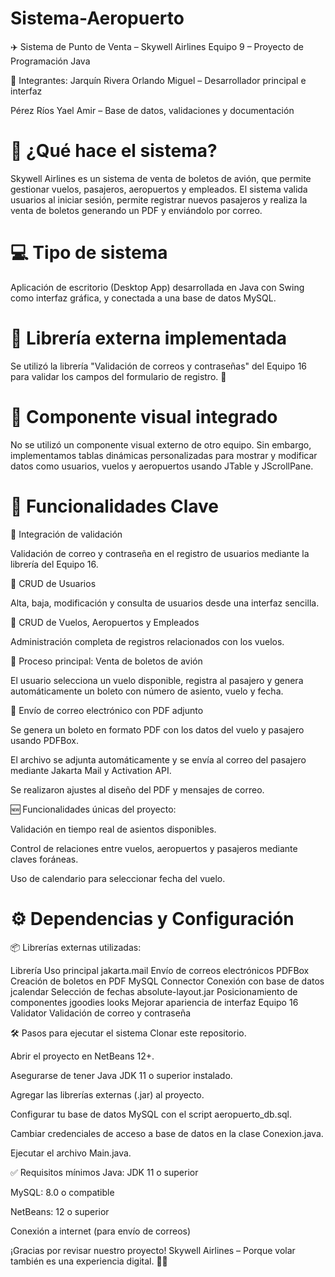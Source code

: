 # Sistema-Aeropuerto

✈️ Sistema de Punto de Venta – Skywell Airlines
Equipo 9 – Proyecto de Programación Java

👥 Integrantes:
Jarquín Rivera Orlando Miguel – Desarrollador principal e interfaz

Pérez Ríos Yael Amir – Base de datos, validaciones y documentación


# 🛫 ¿Qué hace el sistema?
Skywell Airlines es un sistema de venta de boletos de avión, que permite gestionar vuelos, pasajeros, aeropuertos y empleados. El sistema valida usuarios al iniciar sesión, permite registrar nuevos pasajeros y realiza la venta de boletos generando un PDF y enviándolo por correo.

# 💻 Tipo de sistema
Aplicación de escritorio (Desktop App) desarrollada en Java con Swing como interfaz gráfica, y conectada a una base de datos MySQL.

# 🔌 Librería externa implementada
Se utilizó la librería "Validación de correos y contraseñas" del Equipo 16 para validar los campos del formulario de registro.
🔗 

# 🧩 Componente visual integrado
No se utilizó un componente visual externo de otro equipo. Sin embargo, implementamos tablas dinámicas personalizadas para mostrar y modificar datos como usuarios, vuelos y aeropuertos usando JTable y JScrollPane.

# 🚀 Funcionalidades Clave

🔐 Integración de validación

Validación de correo y contraseña en el registro de usuarios mediante la librería del Equipo 16.

👤 CRUD de Usuarios

Alta, baja, modificación y consulta de usuarios desde una interfaz sencilla.

🛬 CRUD de Vuelos, Aeropuertos y Empleados

Administración completa de registros relacionados con los vuelos.

🎫 Proceso principal: Venta de boletos de avión

El usuario selecciona un vuelo disponible, registra al pasajero y genera automáticamente un boleto con número de asiento, vuelo y fecha.

📧 Envío de correo electrónico con PDF adjunto

Se genera un boleto en formato PDF con los datos del vuelo y pasajero usando PDFBox.

El archivo se adjunta automáticamente y se envía al correo del pasajero mediante Jakarta Mail y Activation API.

Se realizaron ajustes al diseño del PDF y mensajes de correo.

🆕 Funcionalidades únicas del proyecto:

Validación en tiempo real de asientos disponibles.

Control de relaciones entre vuelos, aeropuertos y pasajeros mediante claves foráneas.

Uso de calendario para seleccionar fecha del vuelo.

# ⚙️ Dependencias y Configuración

📦 Librerías externas utilizadas:

Librería	Uso principal
jakarta.mail	Envío de correos electrónicos
PDFBox	Creación de boletos en PDF
MySQL Connector	Conexión con base de datos
jcalendar	Selección de fechas
absolute-layout.jar	Posicionamiento de componentes
jgoodies looks	Mejorar apariencia de interfaz
Equipo 16 Validator	Validación de correo y contraseña

🛠️ Pasos para ejecutar el sistema
Clonar este repositorio.

Abrir el proyecto en NetBeans 12+.

Asegurarse de tener Java JDK 11 o superior instalado.

Agregar las librerías externas (.jar) al proyecto.

Configurar tu base de datos MySQL con el script aeropuerto_db.sql.

Cambiar credenciales de acceso a base de datos en la clase Conexion.java.

Ejecutar el archivo Main.java.

✅ Requisitos mínimos
Java: JDK 11 o superior

MySQL: 8.0 o compatible

NetBeans: 12 o superior

Conexión a internet (para envío de correos)

¡Gracias por revisar nuestro proyecto!
Skywell Airlines – Porque volar también es una experiencia digital. 🛫🌐
